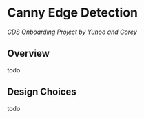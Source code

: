 # Canny Edge Detection
*CDS Onboarding Project by Yunoo and Corey*

## Overview

todo

## Design Choices

todo